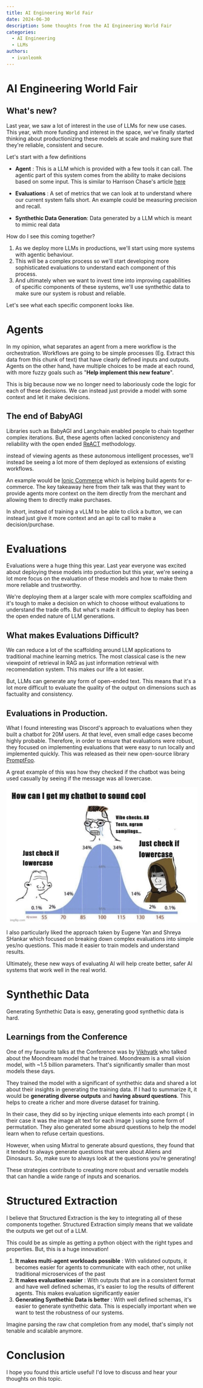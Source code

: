 ```yaml
---
title: AI Engineering World Fair
date: 2024-06-30
description: Some thoughts from the AI Engineering World Fair
categories:
  - AI Engineering
  - LLMs
authors:
  - ivanleomk
---
```


# AI Engineering World Fair

## What's new?

Last year, we saw a lot of interest in the use of LLMs for new use cases. This year, with more funding and interest in the space, we've finally started thinking about productionizing these models at scale and making sure that they're reliable, consistent and secure.

Let's start with a few definitions

- **Agent** : This is a LLM which is provided with a few tools it can call. The agentic part of this system comes from the ability to make decisions based on some input. This is similar to Harrison Chase's article [here](https://blog.langchain.dev/what-is-an-agent/)

- **Evaluations** : A set of metrics that we can look at to understand where our current system falls short. An example could be measuring precision and recall.

- **Synthethic Data Generation**: Data generated by a LLM which is meant to mimic real data

<!-- more -->

How do I see this coming together?

1. As we deploy more LLMs in productions, we'll start using more systems with agentic behaviour.
2. This will be a complex process so we'll start developing more sophisticated evaluations to understand each component of this process.
3. And ultimately when we want to invest time into improving capabilities of specific components of these systems, we'll use synthethic data to make sure our system is robust and reliable.

Let's see what each specific component looks like.

# Agents

In my opinion, what separates an agent from a mere workflow is the orchestration. Workflows are going to be simple processes (Eg. Extract this data from this chunk of text) that have clearly defined inputs and outputs. Agents on the other hand, have multiple choices to be made at each round, with more fuzzy goals such as "**Help implement this new feature**".

This is big because now we no longer need to laboriously code the logic for each of these decisions. We can instead just provide a model with some context and let it make decisions.

## The end of BabyAGI

Libraries such as BabyAGI and Langchain enabled people to chain together complex iterations. But, these agents often lacked conconistency and reliability with the open ended [ReACT](https://arxiv.org/pdf/2210.03629) methodology.

instead of viewing agents as these autonomous intelligent processes, we'll instead be seeing a lot more of them deployed as extensions of existing workflows.

An example would be [Ionic Commerce](https://www.ioniccommerce.com/) which is helping build agents for e-commerce. The key takeaway here from their talk was that they want to provide agents more context on the item directly from the merchant and allowing them to directly make purchases.

In short, instead of training a vLLM to be able to click a button, we can instead just give it more context and an api to call to make a decision/purchase.

# Evaluations

Evaluations were a huge thing this year. Last year everyone was excited about deploying these models into production but this year, we're seeing a lot more focus on the evaluation of these models and how to make them more reliable and trustworthy.

We're deploying them at a larger scale with more complex scaffolding and it's tough to make a decision on which to choose without evaluations to understand the trade offs. But what's made it difficult to deploy has been the open ended nature of LLM generations.

## What makes Evaluations Difficult?

We can reduce a lot of the scaffolding around LLM applications to traditional machine learning metrics. The most classical case is the new viewpoint of retrieval in RAG as just information retrieval with recomendation system. This makes our life a lot easier.

But, LLMs can generate any form of open-ended text. This means that it's a lot more difficult to evaluate the quality of the output on dimensions such as factuality and consistency.

## Evaluations in Production.

What I found interesting was Discord's approach to evaluations when they built a chatbot for 20M users. At that level, even small edge cases become highly probable. Therefore, in order to ensure that evaluations were robust, they focused on implementing evaluations that were easy to run locally and implemented quickly. This was released as their new open-source library [PromptFoo](https://www.promptfoo.dev/).

A great example of this was how they checked if the chatbot was being used casually by seeing if the message was all lowercase.

![](./images/eval_meme.png)

I also particularly liked the approach taken by Eugene Yan and Shreya SHankar which focused on breaking down complex evaluations into simple yes/no questions. This made it easier to train models and understand results.

Ultimately, these new ways of evaluating AI will help create better, safer AI systems that work well in the real world.

# Synthethic Data

Generating Synthethic Data is easy, generating good synthethic data is hard.

## Learnings from the Conference

One of my favourite talks at the Conference was by [Vikhyatk](https://x.com/vikhyatk) who talked about the Moondream model that he trained. Moondream is a small vision model, with ~1.5 billion parameters. That's significantly smaller than most models these days.

They trained the model with a significant of synthethic data and shared a lot about their insights in generating the training data. If I had to summarize it, it would be **generating diverse outputs** and **having absurd questions**. This helps to create a richer and more diverse dataset for training.

In their case, they did so by injecting unique elements into each prompt ( in their case it was the image alt text for each image ) using some form of permutation. They also generated some absurd questions to help the model learn when to refuse certain questions.

However, when using Mixtral to generate absurd questions, they found that it tended to always generate questions that were about Aliens and Dinosaurs. So, make sure to always look at the questions you're generating!

These strategies contribute to creating more robust and versatile models that can handle a wide range of inputs and scenarios.

# Structured Extraction

I believe that Structured Extraction is the key to integrating all of these components together. Structured Extraction simply means that we validate the outputs we get out of a LLM.

This could be as simple as getting a python object with the right types and properties. But, this is a huge innovation!

1. **It makes multi-agent workloads possible** : With validated outputs, it becomes easier for agents to communicate with each other, not unlike traditional microservices of the past
2. **It makes evaluation easier** : With outputs that are in a consistent format and have well defined schemas, it's easier to log the results of different agents. This makes evaluation significantly easier
3. **Generating Synthethic Data is better** : With well defined schemas, it's easier to generate synthethic data. This is especially important when we want to test the robustness of our systems.

Imagine parsing the raw chat completion from any model, that's simply not tenable and scalable anymore.

# Conclusion

I hope you found this article useful! I'd love to discuss and hear your thoughts on this topic.
